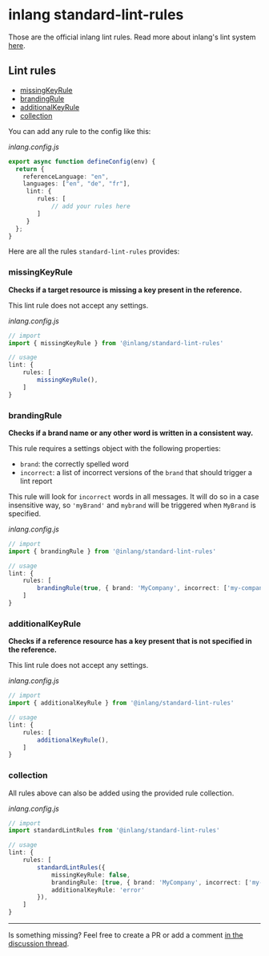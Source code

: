 # inlang standard-lint-rules

Those are the official inlang lint rules. Read more about inlang's lint system [here](https://inlang.com/documentation/lint).

## Lint rules

 - [missingKeyRule](#missingkeyrule)
 - [brandingRule](#brandingrule)
 - [additionalKeyRule](#additionalkeyrule)
 - [collection](#collection)

You can add any rule to the config like this:

_inlang.config.js_
```ts
export async function defineConfig(env) {
  return {
    referenceLanguage: "en",
    languages: ["en", "de", "fr"],
	 lint: {
		rules: [
			// add your rules here
		]
	 }
  };
}
```

Here are all the rules `standard-lint-rules` provides:

### missingKeyRule

**Checks if a target resource is missing a key present in the reference.**

This lint rule does not accept any settings.

_inlang.config.js_
```ts
// import
import { missingKeyRule } from '@inlang/standard-lint-rules'

// usage
lint: {
	rules: [
		missingKeyRule(),
	]
}
```

### brandingRule

**Checks if a brand name or any other word is written in a consistent way.**

This rule requires a settings object with the following properties:
 - `brand`: the correctly spelled word
 - `incorrect`: a list of incorrect versions of the `brand` that should trigger a lint report

This rule will look for `incorrect` words in all messages. It will do so in a case insensitive way, so `'myBrand'` and `mybrand` will be triggered when `MyBrand` is specified.

_inlang.config.js_
```ts
// import
import { brandingRule } from '@inlang/standard-lint-rules'

// usage
lint: {
	rules: [
		brandingRule(true, { brand: 'MyCompany', incorrect: ['my-company', 'my company'] }),
	]
}
```

### additionalKeyRule

**Checks if a reference resource has a key present that is not specified in the reference.**

This lint rule does not accept any settings.

_inlang.config.js_
```ts
// import
import { additionalKeyRule } from '@inlang/standard-lint-rules'

// usage
lint: {
	rules: [
		additionalKeyRule(),
	]
}
```

### collection

All rules above can also be added using the provided rule collection.

_inlang.config.js_
```ts
// import
import standardLintRules from '@inlang/standard-lint-rules'

// usage
lint: {
	rules: [
		standardLintRules({
			missingKeyRule: false,
			brandingRule: [true, { brand: 'MyCompany', incorrect: ['my-company', 'my company'] }]
			additionalKeyRule: 'error'
		}),
	]
}
```

---

Is something missing? Feel free to create a PR or add a comment [in the discussion thread](https://github.com/inlang/inlang/discussions/406).